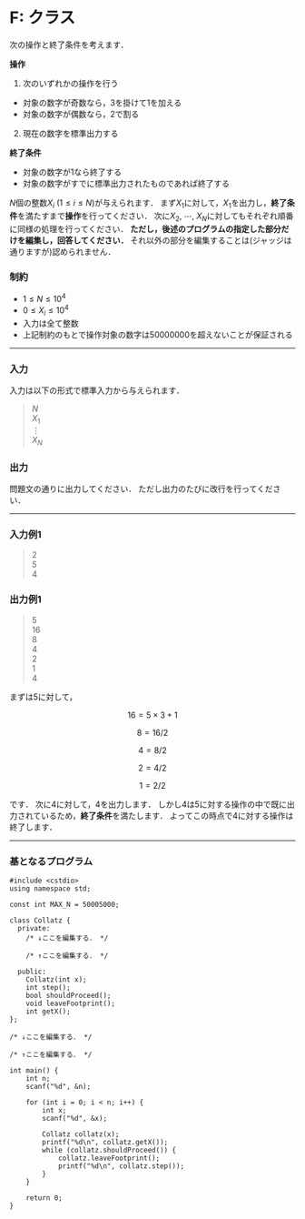 <script type="text/x-mathjax-config">MathJax.Hub.Config({tex2jax:{inlineMath:[['\$','\$'],['\\(','\\)']],processEscapes:true},CommonHTML: {matchFontHeight:false}});</script>
<script type="text/javascript" async src="https://cdnjs.cloudflare.com/ajax/libs/mathjax/2.7.1/MathJax.js?config=TeX-MML-AM_CHTML"></script>

# F: クラス

次の操作と終了条件を考えます．

**操作** 
1. 次のいずれかの操作を行う
  - 対象の数字が奇数なら，$3$を掛けて$1$を加える
  - 対象の数字が偶数なら，$2$で割る
2. 現在の数字を標準出力する

**終了条件** 
- 対象の数字が$1$なら終了する
- 対象の数字がすでに標準出力されたものであれば終了する

$N$個の整数$X_i\ (1\le i\le N)$が与えられます．
まず$X_1$に対して，$X_1$を出力し，**終了条件**を満たすまで**操作**を行ってください．
次に$X_2,\ \cdots,\ X_N$に対してもそれぞれ順番に同様の処理を行ってください．
**ただし，後述のプログラムの指定した部分だけを編集し，回答してください．**
それ以外の部分を編集することは(ジャッジは通りますが)認められません．

### 制約
- $1\le N\le 10^4$
- $0\le X_i\le 10^4$
- 入力は全て整数
- 上記制約のもとで操作対象の数字は$50000000$を超えないことが保証される

---

### 入力
入力は以下の形式で標準入力から与えられます．
> $N$  
> $X_{1}$  
> $\vdots$  
> $X_{N}$  

### 出力
問題文の通りに出力してください．
ただし出力のたびに改行を行ってください．

---

### 入力例1
> 2  
> 5  
> 4

### 出力例1
> 5  
> 16  
> 8  
> 4  
> 2  
> 1  
> 4

まずは$5$に対して，

$$16 = 5\times 3 + 1$$

$$8 = 16/2$$

$$4 = 8/2$$

$$2 = 4/2$$

$$1 = 2/2$$

です．
次に$4$に対して，$4$を出力します．
しかし$4$は$5$に対する操作の中で既に出力されているため，**終了条件**を満たします．
よってこの時点で$4$に対する操作は終了します．

---

### 基となるプログラム

```
#include <cstdio>
using namespace std;

const int MAX_N = 50005000;

class Collatz {
  private:
    /* ↓ここを編集する． */

    /* ↑ここを編集する． */

  public:
    Collatz(int x);
    int step();
    bool shouldProceed();
    void leaveFootprint();
    int getX();
};

/* ↓ここを編集する． */

/* ↑ここを編集する． */

int main() {
    int n;
    scanf("%d", &n);

    for (int i = 0; i < n; i++) {
        int x;
        scanf("%d", &x);

        Collatz collatz(x);
        printf("%d\n", collatz.getX());
        while (collatz.shouldProceed()) {
            collatz.leaveFootprint();
            printf("%d\n", collatz.step());
        }
    }

    return 0;
}
```



